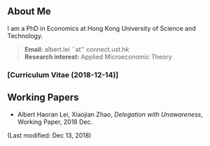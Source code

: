 ## About Me

I am a PhD in Economics at Hong Kong University of Science and Technology.
> **Email:** albert.lei ``at'' connect.ust.hk <br> **Research interest:** Applied Microeconomic Theory

### [Curriculum Vitae (2018-12-14)]


## Working Papers
- Albert Haoran Lei, Xiaojian Zhao, _Delegation with Unawareness_, Working Paper, 2018 Dec.


(Last modified: Dec 13, 2018)
